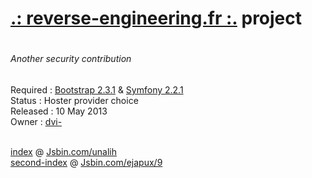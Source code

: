 <h1><a href="http://www.reverse-engineering.fr" target="_blank">.: reverse-engineering.fr :.</a> project <h1>
<h6><i>Another security contribution</i></h6>


Required : <a href="https://github.com/twitter/bootstrap" target="_blank">Bootstrap 2.3.1</a> & <a href="https://github.com/symfony/symfony" target="_blank">Symfony 2.2.1</a> <br>
Status :  Hoster provider choice <br>
Released : 10 May 2013 <br>
Owner : <a href="https://connect.sensiolabs.com/profile/dvi-" target="_blank">dvi-</a> <br>
<br>


<a href="https://github.com/DamienChiboub/reverse-engineering.fr/blob/master/index.php" target="_blank">index</a> @ <a href="http://jsbin.com/unalih" target="_blank">Jsbin.com/unalih</a> <br>
<a href="https://github.com/DamienChiboub/reverse-engineering.fr/blob/master/second-index.php" target="_blank">second-index</a> @ <a href="http://jsbin.com/ejapux/9" target="_blank">Jsbin.com/ejapux/9</a> <br>
